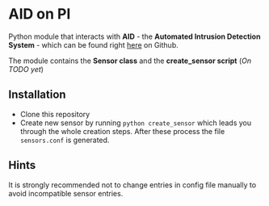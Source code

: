 # AID on PI
Python module that interacts with **AID** - the **Automated Intrusion Detection System** - which can be found right [here](https://github.com/kedeggel/aid) on Github.

The module contains the **Sensor class** and the **create_sensor script** (_On TODO yet_)

## Installation
- Clone this repository
- Create new sensor by running ```python create_sensor``` which leads you through the whole creation steps. After these process the file ```sensors.conf``` is generated.

## Hints
It is strongly recommended not to change entries in config file manually to avoid incompatible sensor entries.
